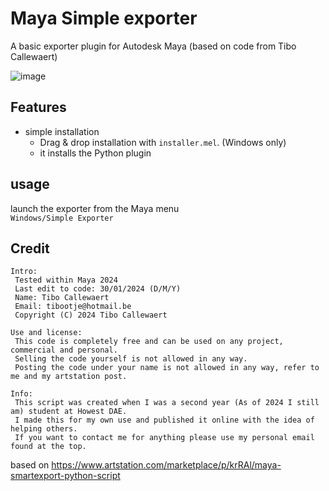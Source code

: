 # Maya Simple exporter

A basic exporter plugin for Autodesk Maya (based on code from Tibo Callewaert)

![image](https://github.com/user-attachments/assets/c5e0461c-a40a-4dd7-bdca-d11ce9dbe19e)

## Features
- simple installation
    - Drag & drop installation with `installer.mel`. (Windows only)
    - it installs the Python plugin

## usage
launch the exporter from the Maya menu  
`Windows/Simple Exporter`

## Credit
```
Intro:
 Tested within Maya 2024
 Last edit to code: 30/01/2024 (D/M/Y)
 Name: Tibo Callewaert
 Email: tibootje@hotmail.be
 Copyright (C) 2024 Tibo Callewaert

Use and license:
 This code is completely free and can be used on any project, commercial and personal.
 Selling the code yourself is not allowed in any way.
 Posting the code under your name is not allowed in any way, refer to me and my artstation post.

Info:
 This script was created when I was a second year (As of 2024 I still am) student at Howest DAE.
 I made this for my own use and published it online with the idea of helping others.
 If you want to contact me for anything please use my personal email found at the top.
```
based on https://www.artstation.com/marketplace/p/krRAl/maya-smartexport-python-script
